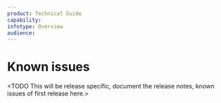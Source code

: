 ```yaml
---
product: Technical Guide
capability:
infotype: Overview
audience:
---
```


# Known issues

<TODO This will be release specific, document the release notes, known issues of first release here.>